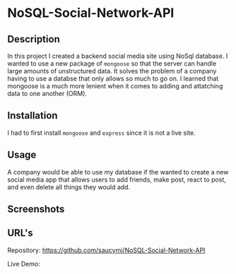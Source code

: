 # NoSQL-Social-Network-API

## Description

In this project I created a backend social media site using NoSql database. I wanted to use a new package of `mongoose` so that the server can handle large amounts of unstructured data. It solves the problem of a company having to use a databse that only allows so much to go on. I learned that mongoose is a much more lenient when it comes to adding and attatching data to one another (ORM).

## Installation

I had to first install `mongoose` and `express` since it is not a live site.

## Usage

A company would be able to use my database if the wanted to create a new social media app that allows users to add friends, make post, react to post, and even delete all things they would add.

## Screenshots


## URL's

Repository: https://github.com/saucymj/NoSQL-Social-Network-API

Live Demo: 
